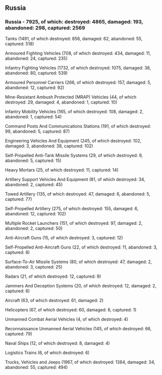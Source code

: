 
 
 ## Russia
 
 ### Russia - 7925, of which: destroyed: 4865, damaged: 193, abandoned: 298, captured: 2569

 

 

 Tanks (1491, of which destroyed: 856, damaged: 62, abandoned: 55, captured: 518)

 Armoured Fighting Vehicles (708, of which destroyed: 434, damaged: 11, abandoned: 24, captured: 235)

 Infantry Fighting Vehicles (1732, of which destroyed: 1075, damaged: 38, abandoned: 80, captured: 539)

 Armoured Personnel Carriers (266, of which destroyed: 157, damaged: 5, abandoned: 12, captured: 92)

 Mine-Resistant Ambush Protected (MRAP) Vehicles (44, of which destroyed: 29, damaged: 4, abandoned: 1, captured: 10)

 Infantry Mobility Vehicles (165, of which destroyed: 108, damaged: 2, abandoned: 1, captured: 54)

 Command Posts And Communications Stations (191, of which destroyed: 99, abandoned: 5, captured: 87)

 Engineering Vehicles And Equipment (245, of which destroyed: 102, damaged: 3, abandoned: 38, captured: 102)

 Self-Propelled Anti-Tank Missile Systems (29, of which destroyed: 9, abandoned: 5, captured: 15)

 Heavy Mortars (25, of which destroyed: 11, captured: 14)

 Artillery Support Vehicles And Equipment (81, of which destroyed: 34, abandoned: 2, captured: 45)

 Towed Artillery (135, of which destroyed: 47, damaged: 6, abandoned: 5, captured: 77)

 Self-Propelled Artillery (275, of which destroyed: 155, damaged: 6, abandoned: 12, captured: 102)

 Multiple Rocket Launchers (151, of which destroyed: 97, damaged: 2, abandoned: 2, captured: 50)

 Anti-Aircraft Guns (15, of which destroyed: 3, captured: 12)

 Self-Propelled Anti-Aircraft Guns (22, of which destroyed: 11, abandoned: 3, captured: 8)

 Surface-To-Air Missile Systems (80, of which destroyed: 47, damaged: 2, abandoned: 3, captured: 25)

 Radars (21, of which destroyed: 12, captured: 9)

 Jammers And Deception Systems (20, of which destroyed: 12, damaged: 2, captured: 6)

 Aircraft (63, of which destroyed: 61, damaged: 2)

 Helicopters (67, of which destroyed: 60, damaged: 6, captured: 1)

 Unmanned Combat Aerial Vehicles (4, of which destroyed: 4)

 Reconnaissance Unmanned Aerial Vehicles (145, of which destroyed: 66, captured: 79)

 Naval Ships (12, of which destroyed: 8, damaged: 4)

 Logistics Trains (6, of which destroyed: 6)

 Trucks, Vehicles and Jeeps (1967, of which destroyed: 1384, damaged: 34, abandoned: 55, captured: 494)

